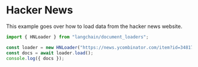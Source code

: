 # Hacker News

This example goes over how to load data from the hacker news website.

```typescript
import { HNLoader } from "langchain/document_loaders";

const loader = new HNLoader("https://news.ycombinator.com/item?id=34817881");
const docs = await loader.load();
console.log({ docs });
```
